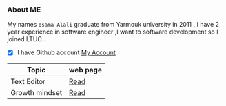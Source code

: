 ###  About ME
My names `osama Alali` graduate from Yarmouk university   in 2011 , I have 2 year experience in software engineer ,I want to software development so I joined  LTUC .

- [x]  I have Github account [My Account](https://github.com/OsamaAlali)

| Topic         | web page        |
| -----         | --------        |
| Text Editor   |[Read](Editor.md)|
| Growth mindset|[Read](mindset.md)



